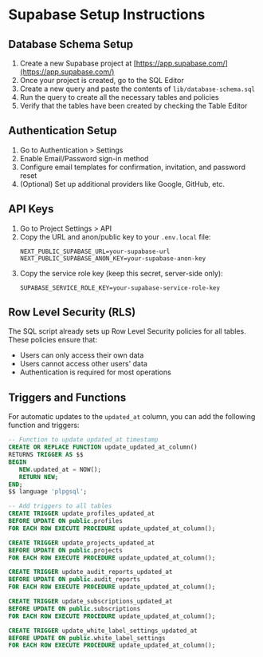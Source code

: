 # Supabase Setup Instructions

## Database Schema Setup

1. Create a new Supabase project at [https://app.supabase.com/](https://app.supabase.com/)
2. Once your project is created, go to the SQL Editor
3. Create a new query and paste the contents of `lib/database-schema.sql`
4. Run the query to create all the necessary tables and policies
5. Verify that the tables have been created by checking the Table Editor

## Authentication Setup

1. Go to Authentication > Settings
2. Enable Email/Password sign-in method
3. Configure email templates for confirmation, invitation, and password reset
4. (Optional) Set up additional providers like Google, GitHub, etc.

## API Keys

1. Go to Project Settings > API
2. Copy the URL and anon/public key to your `.env.local` file:
   ```
   NEXT_PUBLIC_SUPABASE_URL=your-supabase-url
   NEXT_PUBLIC_SUPABASE_ANON_KEY=your-supabase-anon-key
   ```
3. Copy the service role key (keep this secret, server-side only):
   ```
   SUPABASE_SERVICE_ROLE_KEY=your-supabase-service-role-key
   ```

## Row Level Security (RLS)

The SQL script already sets up Row Level Security policies for all tables. These policies ensure that:

- Users can only access their own data
- Users cannot access other users' data
- Authentication is required for most operations

## Triggers and Functions

For automatic updates to the `updated_at` column, you can add the following function and triggers:

```sql
-- Function to update updated_at timestamp
CREATE OR REPLACE FUNCTION update_updated_at_column()
RETURNS TRIGGER AS $$
BEGIN
   NEW.updated_at = NOW();
   RETURN NEW;
END;
$$ language 'plpgsql';

-- Add triggers to all tables
CREATE TRIGGER update_profiles_updated_at
BEFORE UPDATE ON public.profiles
FOR EACH ROW EXECUTE PROCEDURE update_updated_at_column();

CREATE TRIGGER update_projects_updated_at
BEFORE UPDATE ON public.projects
FOR EACH ROW EXECUTE PROCEDURE update_updated_at_column();

CREATE TRIGGER update_audit_reports_updated_at
BEFORE UPDATE ON public.audit_reports
FOR EACH ROW EXECUTE PROCEDURE update_updated_at_column();

CREATE TRIGGER update_subscriptions_updated_at
BEFORE UPDATE ON public.subscriptions
FOR EACH ROW EXECUTE PROCEDURE update_updated_at_column();

CREATE TRIGGER update_white_label_settings_updated_at
BEFORE UPDATE ON public.white_label_settings
FOR EACH ROW EXECUTE PROCEDURE update_updated_at_column();
``` 